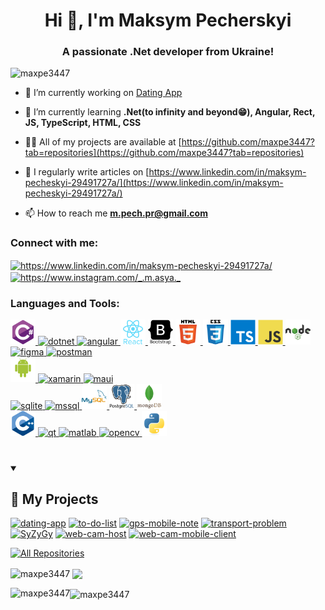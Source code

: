 <h1 align="center">Hi 👋, I'm Maksym Pecherskyi</h1>
<h3 align="center">A passionate .Net developer from Ukraine!</h3>

<p align="left"> <img src="https://komarev.com/ghpvc/?username=maxpe3447&label=Profile%20views&color=0e75b6&style=flat" alt="maxpe3447" /> </p>

- 🔭 I’m currently working on [Dating App](https://github.com/maxpe3447/DatingApp)

- 🌱 I’m currently learning **.Net(to infinity and beyond😁), Angular, Rect, JS, TypeScript, HTML, CSS**

- 👨‍💻 All of my projects are available at [https://github.com/maxpe3447?tab=repositories](https://github.com/maxpe3447?tab=repositories)

- 📝 I regularly write articles on [https://www.linkedin.com/in/maksym-pecheskyi-29491727a/](https://www.linkedin.com/in/maksym-pecheskyi-29491727a/)

- 📫 How to reach me **m.pech.pr@gmail.com**

<h3 align="left">Connect with me:</h3>
<p align="left">
<a href="https://linkedin.com/in/https://www.linkedin.com/in/maksym-pecheskyi-29491727a/" target="blank"><img align="center" src="https://raw.githubusercontent.com/rahuldkjain/github-profile-readme-generator/master/src/images/icons/Social/linked-in-alt.svg" alt="https://www.linkedin.com/in/maksym-pecheskyi-29491727a/" height="30" width="40" /></a>
<a href="https://instagram.com/https://www.instagram.com/_.m.asya._" target="blank"><img align="center" src="https://raw.githubusercontent.com/rahuldkjain/github-profile-readme-generator/master/src/images/icons/Social/instagram.svg" alt="https://www.instagram.com/_.m.asya._" height="30" width="40" /></a>
</p>

<h3 align="left">Languages and Tools:</h3>
<p align="left">
  <!--   C# -->
  <a href="https://www.w3schools.com/cs/" target="_blank" rel="noreferrer"> <img src="https://raw.githubusercontent.com/devicons/devicon/master/icons/csharp/csharp-original.svg" alt="csharp" width="40" height="40"/> </a> 
  <!--   .Net -->
  <a href="https://dotnet.microsoft.com/" target="_blank" rel="noreferrer"> <img src="https://upload.wikimedia.org/wikipedia/commons/7/7d/Microsoft_.NET_logo.svg" alt="dotnet" width="40" height="40"/> </a> 
  <!--   ANGULAR -->
  <a href="https://angular.io" target="_blank" rel="noreferrer"> <img src="https://angular.io/assets/images/logos/angular/angular.svg" alt="angular" width="40" height="40"/> </a>
  <!--   REACT -->
  <a href="https://reactjs.org/" target="_blank" rel="noreferrer"> <img src="https://raw.githubusercontent.com/devicons/devicon/master/icons/react/react-original-wordmark.svg" alt="react" width="40" height="40"/> </a> 
<!--   BOOTSTRAP -->
  <a href="https://getbootstrap.com" target="_blank" rel="noreferrer"> <img src="https://raw.githubusercontent.com/devicons/devicon/master/icons/bootstrap/bootstrap-plain-wordmark.svg" alt="bootstrap" width="40" height="40"/> </a> 
  <!--   HTML -->
  <a href="https://www.w3.org/html/" target="_blank" rel="noreferrer"> <img src="https://raw.githubusercontent.com/devicons/devicon/master/icons/html5/html5-original-wordmark.svg" alt="html5" width="40" height="40"/> </a> 
  <!--   CSS -->
  <a href="https://www.w3schools.com/css/" target="_blank" rel="noreferrer"> <img src="https://raw.githubusercontent.com/devicons/devicon/master/icons/css3/css3-original-wordmark.svg" alt="css3" width="40" height="40"/> </a> 
  <!--   TS -->
  <a href="https://www.typescriptlang.org/" target="_blank" rel="noreferrer"> <img src="https://raw.githubusercontent.com/devicons/devicon/master/icons/typescript/typescript-original.svg" alt="typescript" width="40" height="40"/> </a> 
  <!--   JS -->
  <a href="https://developer.mozilla.org/en-US/docs/Web/JavaScript" target="_blank" rel="noreferrer"> <img src="https://raw.githubusercontent.com/devicons/devicon/master/icons/javascript/javascript-original.svg" alt="javascript" width="40" height="40"/> </a> 
  <!--   NODE JS -->
  <a href="https://nodejs.org" target="_blank" rel="noreferrer"> <img src="https://raw.githubusercontent.com/devicons/devicon/master/icons/nodejs/nodejs-original-wordmark.svg" alt="nodejs" width="40" height="40"/> </a> 
<!--   FIGMA -->
  <a href="https://www.figma.com/" target="_blank" rel="noreferrer"> <img src="https://www.vectorlogo.zone/logos/figma/figma-icon.svg" alt="figma" width="40" height="40"/> </a> 
<!--   POSTMAN -->
  <a href="https://postman.com" target="_blank" rel="noreferrer"> <img src="https://www.vectorlogo.zone/logos/getpostman/getpostman-icon.svg" alt="postman" width="40" height="40"/> </a> 
  <br>
  <!--   ANDROID -->
  <a href="https://developer.android.com" target="_blank" rel="noreferrer"> <img src="https://raw.githubusercontent.com/devicons/devicon/master/icons/android/android-original-wordmark.svg" alt="android" width="40" height="40"/> </a> 
<!--   XAMARIN -->
  <a href="https://dotnet.microsoft.com/apps/xamarin" target="_blank" rel="noreferrer"> <img src="https://raw.githubusercontent.com/detain/svg-logos/780f25886640cef088af994181646db2f6b1a3f8/svg/xamarin.svg" alt="xamarin" width="40" height="40"/> </a> 
<!--   MIUA -->
  <a href="https://learn.microsoft.com/en-us/dotnet/maui/what-is-maui?view=net-maui-8.0" target="_blank" rel="noreferrer"> <img src="https://lightningchart.com/wp-content/uploads/images/icons/maui-logo.svg" alt="maui" width="40" height="40"/> </a> 
  <br>
<!--   SQLITE -->
  <a href="https://www.sqlite.org/" target="_blank" rel="noreferrer"> <img src="https://www.vectorlogo.zone/logos/sqlite/sqlite-icon.svg" alt="sqlite" width="40" height="40"/> </a> 
  <!--   MSSQL -->
  <a href="https://www.microsoft.com/en-us/sql-server" target="_blank" rel="noreferrer"> <img src="https://www.svgrepo.com/show/303229/microsoft-sql-server-logo.svg" alt="mssql" width="40" height="40"/> </a> 
<!--   MYSQL -->
  <a href="https://www.mysql.com/" target="_blank" rel="noreferrer"> <img src="https://raw.githubusercontent.com/devicons/devicon/master/icons/mysql/mysql-original-wordmark.svg" alt="mysql" width="40" height="40"/> </a> 
  <!--   POSTGRES-SQL -->
  <a href="https://www.postgresql.org" target="_blank" rel="noreferrer"> <img src="https://raw.githubusercontent.com/devicons/devicon/master/icons/postgresql/postgresql-original-wordmark.svg" alt="postgresql" width="40" height="40"/> </a> 
  <!--   MONGODB -->
  <a href="https://www.mongodb.com/" target="_blank" rel="noreferrer"> <img src="https://raw.githubusercontent.com/devicons/devicon/master/icons/mongodb/mongodb-original-wordmark.svg" alt="mongodb" width="40" height="40"/> </a> 
  <br>
<!--   C++ -->
  <a href="https://www.w3schools.com/cpp/" target="_blank" rel="noreferrer"> <img src="https://raw.githubusercontent.com/devicons/devicon/master/icons/cplusplus/cplusplus-original.svg" alt="cplusplus" width="40" height="40"/> </a> 
<!--   QT -->
  <a href="https://www.qt.io/" target="_blank" rel="noreferrer"> <img src="https://upload.wikimedia.org/wikipedia/commons/0/0b/Qt_logo_2016.svg" alt="qt" width="40" height="40"/> </a> 
<!--   MATLAB -->
  <a href="https://www.mathworks.com/" target="_blank" rel="noreferrer"> <img src="https://upload.wikimedia.org/wikipedia/commons/2/21/Matlab_Logo.png" alt="matlab" width="40" height="40"/> </a>
<!--   OPEN-CV -->
  <a href="https://opencv.org/" target="_blank" rel="noreferrer"> <img src="https://www.vectorlogo.zone/logos/opencv/opencv-icon.svg" alt="opencv" width="40" height="40"/> </a> 
<!--   PYTHON -->
  <a href="https://www.python.org" target="_blank" rel="noreferrer"> <img src="https://raw.githubusercontent.com/devicons/devicon/master/icons/python/python-original.svg" alt="python" width="40" height="40"/> </a> 

</p>

#
<details open> 
  <summary><h2>📘 My Projects</h2></summary>
  <p align="left">
    <a href="https://github.com/maxpe3447/DatingApp"><img width="278" src="https://denvercoder1-github-readme-stats.vercel.app/api/pin/?username=maxpe3447&repo=DatingApp&theme=dark&bg_color=1F222E" alt="dating-app"></a>
    <a href="https://github.com/maxpe3447/ToDoList"><img width="278" src="https://denvercoder1-github-readme-stats.vercel.app/api/pin/?username=maxpe3447&repo=ToDoList&theme=dark&bg_color=1F222E" alt="to-do-list"></a>
    <a href="https://github.com/maxpe3447/GPSNote"><img width="278" src="https://denvercoder1-github-readme-stats.vercel.app/api/pin/?username=maxpe3447&repo=GPSNote&theme=dark&bg_color=1F222E" alt="gps-mobile-note"></a>
    <a href="https://github.com/maxpe3447/TransportProblemWebApp"><img width="278" src="https://denvercoder1-github-readme-stats.vercel.app/api/pin/?username=maxpe3447&repo=TransportProblemWebApp&theme=dark&bg_color=1F222E" alt="transport-problem"></a>
   <a href="https://github.com/maxpe3447/SyZyGy"><img width="278" src="https://denvercoder1-github-readme-stats.vercel.app/api/pin/?username=maxpe3447&repo=SyZyGy&theme=dark&bg_color=1F222E" alt="SyZyGy"></a>
     <a href="https://github.com/maxpe3447/WebCameraHost"><img width="278" src="https://denvercoder1-github-readme-stats.vercel.app/api/pin/?username=maxpe3447&repo=WebCameraHost&theme=dark&bg_color=1F222E" alt="web-cam-host"></a>
     <a href="https://github.com/maxpe3447/WebCamera-MobileClient"><img width="278" src="https://denvercoder1-github-readme-stats.vercel.app/api/pin/?username=maxpe3447&repo=WebCamera-MobileClient&theme=dark&bg_color=1F222E" alt="web-cam-mobile-client"></a>
  </p>

  <a href="https://github.com/maxpe3447?tab=repositories"><img alt="All Repositories" title="All Repositories" src="https://custom-icon-badges.demolab.com/badge/-Click%20Here%20For%20All%20My%20Repos-1F222E?style=for-the-badge&logoColor=white&logo=repo"/></a>
</details>

<p>
<img align="center" src="https://github-readme-stats.vercel.app/api?username=maxpe3447&show_icons=true&locale=en&theme=dark&bg_color=1F222E" alt="maxpe3447" />
<a href="https://github.com/maxpe3447/maxpe3447">
  <img align="center" src="https://github-readme-stats.vercel.app/api/top-langs/?username=maxpe3447&hide=java&title_color=ffffff&text_color=c9cacc&icon_color=2bbc8a&bg_color=1d1f21&langs_count=3" />
</a>
  </p>
<p><img align="center" src="https://github-readme-streak-stats.herokuapp.com/?user=maxpe3447&theme=dark&bg_color=1F222E" alt="maxpe3447" />
<img align="left" src="https://github-readme-stats.vercel.app/api/top-langs?username=maxpe3447&show_icons=true&locale=en&layout=compact&theme=dark&bg_color=1F222E" alt="maxpe3447" />

</p>
